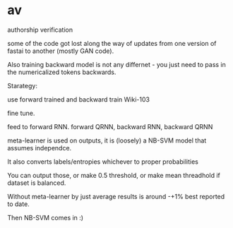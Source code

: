 # av
authorship verification

some of the code got lost along the way of updates from one version of fastai to another (mostly GAN code).

Also training backward model is not any differnet - you just need to pass in the numericalized tokens backwards.

Starategy:

use forward trained and backward train Wiki-103

fine tune.

feed to forward RNN. forward QRNN, backward RNN, backward QRNN

meta-learner is used on outputs, it is (loosely) a NB-SVM model that assumes independce.

It also converts labels/entropies whichever to proper probabilities

You can output those, or make 0.5 threshold, or make mean threadhold if dataset is balanced.

Without meta-learner by just average results is around -+1% best reported to date. 

Then NB-SVM comes in :)
